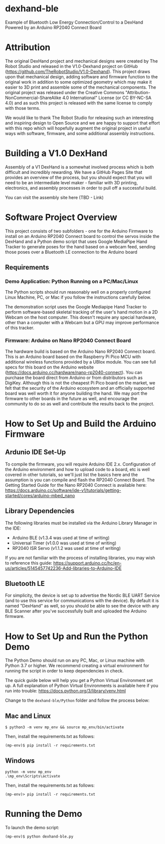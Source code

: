 # dexhand-ble
Example of Bluetooth Low Energy Connection/Control to a DexHand Powered by an Arduino RP2040 Connect Board

# Attribution
The original DexHand project and mechanical designs were created by The Robot Studio and released in the V1.0-Dexhand project on GitHub (https://github.com/TheRobotStudio/V1.0-Dexhand). This project draws upon that mechanical design, adding software and firmware function to the original work in addition to some optimized geometry which may make it easier to 3D print and assemble some of the mechanical components. The original project was released under the Creative Commons "Attribution-NonCommercial-ShareAlike 4.0 International" License (or CC BY-NC-SA 4.0) and as such this project is released with the same license to comply with those terms.

We would like to thank The Robot Studio for releasing such an interesting and inspiring design to Open Source and we are happy to support that effort with this repo which will hopefully augment the original project in useful ways with software, firmware, and some additional assembly instructions.

# Building a V1.0 DexHand 

Assembly of a V1 DexHand is a somewhat involved process which is both difficult and incredibly rewarding. We have a GitHub Pages Site that provides an overview of the process, but you should expect that you will need to be an intermediate level maker - familiar with 3D printing, electronics, and assembly processes in order to pull off a successful build. 

You can visit the assembly site here (TBD - Link)

# Software Project Overview
This project consists of two subfolders - one for the Arduino Firmware to install on an Arduino RP2040 Connect board to control the servos inside the DexHand and a Python demo script that uses Google MediaPipe Hand Tracker to generate poses for the hand based on a webcam feed, sending those poses over a Bluetooth LE connection to the Arduino board

## Requirements 

### Demo Application: Python Running on a PC/Mac/Linux
The Python scripts should run reasonably well on a properly configured Linux Machine, PC, or Mac if you follow the instructions carefully below. 

The demonstration script uses the Google Mediapipe Hand Tracker to perform software-based skeletal tracking of the user's hand motion in a 2D Webcam on the host computer. This doesn't require any special hardware, other than a computer with a Webcam but a GPU may improve performance of this tracker.

### Firmware: Arduino on Nano RP2040 Connect Board
The hardware build is based on the Arduino Nano RP2040 Connect board. This is an Arduino board based on the Raspberry Pi Pico MCU with additional wireless functions provided by a UBlox module. You can see full specs for this board on the Arduino website (https://docs.arduino.cc/hardware/nano-rp2040-connect). You can purchase the board direct from Arduino or from distributors such as DigiKey. Although this is not the cheapest Pi Pico board on the market, we felt that the security of the Arduino ecosystem and an officially supported board was well worth it for anyone building the hand. We may port the firmware to other boards in the future as well, and encourage the community to do so as well and contribute the results back to the project. 




# How to Set Up and Build the Arduino Firmware

## Ardunio IDE Set-Up
To compile the firmware, you will require Arduino IDE 2.x. Configuration of the Arduino environment and how to upload code to a board, etc is well covered in other tutorials, so we'll just list the basics here and the assumption is you can compile and flash the RP2040 Connect Board. The Getting Started Guide for the Nano RP2040 Connect is available here: https://docs.arduino.cc/software/ide-v1/tutorials/getting-started/cores/arduino-mbed_nano

## Library Dependencies
The following libraries must be installed via the Arduino Library Manager in the IDE:

* Arduino BLE (v1.3.4 was used at time of writing)
* Universal Timer (v1.0.0 was used at time of writing)
* RP2040 ISR Servo (v1.1.2 was used at time of writing)

If you are not familiar with the process of installing libraries, you may wish to reference this guide: https://support.arduino.cc/hc/en-us/articles/5145457742236-Add-libraries-to-Arduino-IDE

## Bluetooth LE
For simplicity, the device is set up to advertise the Nordic BLE UART Service (and to use this service for communications with the device). By default it is named "DexHand" as well, so you should be able to see the device with any BLE Scanner after you've successfully built and uploaded the Arduino firmware.

# How to Set Up and Run the Python Demo

The Python Demo should run on any PC, Mac, or Linux machine with Python 3.7 or higher. We recommend creating a virtual environment for running the script in order to keep dependencies in check.

The quick guide below will help you get a Python Virtual Environment set up. A full explanation of Python Virtual Environments is available here if you run into trouble: https://docs.python.org/3/library/venv.html

Change to the ```dexhand-ble/Python``` folder and follow the process below:

## Mac and Linux
```
$ python3 -m venv mp_env && source mp_env/bin/activate
```
Then, install the requirements.txt as follows:
```
(mp-env)$ pip install -r requirements.txt
```

## Windows
```
python -m venv mp_env
.\mp_env\Scripts\activate
```
Then, install the requirements.txt as follows:
```
(mp-env)> pip install -r requirements.txt
```



# Running the Demo

To launch the demo script:
```
(mp-env)$ python dexhand-ble.py
```



